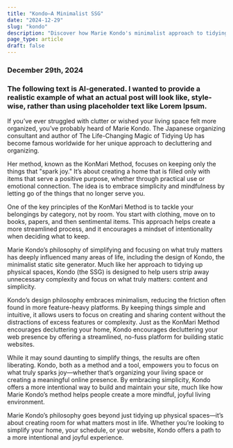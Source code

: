 ```yaml
---
title: "Kondo—A Minimalist SSG"
date: "2024-12-29"
slug: "kondo"
description: "Discover how Marie Kondo's minimalist approach to tidying inspired the design of Kondo, a minimalist SSG. Embrace simplicity with Kondo’s streamlined, no-fuss platform."
page_type: article
draft: false
---
```


### December 29th, 2024

### The following text is AI-generated. I wanted to provide a realistic example of what an actual post will look like, style-wise, rather than using placeholder text like Lorem Ipsum.

If you’ve ever struggled with clutter or wished your living space felt more organized, you’ve probably heard of Marie Kondo. The Japanese organizing consultant and author of The Life-Changing Magic of Tidying Up has become famous worldwide for her unique approach to decluttering and organizing.

Her method, known as the KonMari Method, focuses on keeping only the things that "spark joy." It’s about creating a home that is filled only with items that serve a positive purpose, whether through practical use or emotional connection. The idea is to embrace simplicity and mindfulness by letting go of the things that no longer serve you.

One of the key principles of the KonMari Method is to tackle your belongings by category, not by room. You start with clothing, move on to books, papers, and then sentimental items. This approach helps create a more streamlined process, and it encourages a mindset of intentionality when deciding what to keep.

Marie Kondo’s philosophy of simplifying and focusing on what truly matters has deeply influenced many areas of life, including the design of Kondo, the minimalist static site generator. Much like her approach to tidying up physical spaces, Kondo (the SSG) is designed to help users strip away unnecessary complexity and focus on what truly matters: content and simplicity.

Kondo’s design philosophy embraces minimalism, reducing the friction often found in more feature-heavy platforms. By keeping things simple and intuitive, it allows users to focus on creating and sharing content without the distractions of excess features or complexity. Just as the KonMari Method encourages decluttering your home, Kondo encourages decluttering your web presence by offering a streamlined, no-fuss platform for building static websites.

While it may sound daunting to simplify things, the results are often liberating. Kondo, both as a method and a tool, empowers you to focus on what truly sparks joy—whether that’s organizing your living space or creating a meaningful online presence. By embracing simplicity, Kondo offers a more intentional way to build and maintain your site, much like how Marie Kondo’s method helps people create a more mindful, joyful living environment.

Marie Kondo’s philosophy goes beyond just tidying up physical spaces—it’s about creating room for what matters most in life. Whether you’re looking to simplify your home, your schedule, or your website, Kondo offers a path to a more intentional and joyful experience.

